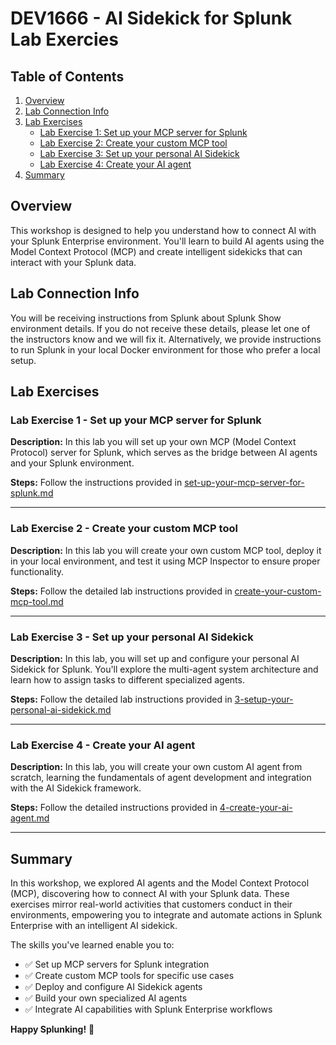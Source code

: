 # DEV1666 - AI Sidekick for Splunk Lab Exercies


## Table of Contents

1. [Overview](#overview)
2. [Lab Connection Info](#lab-connection-info)
3. [Lab Exercises](#lab-exercises)
   - [Lab Exercise 1: Set up your MCP server for Splunk](#lab-exercise-1---set-up-your-mcp-server-for-splunk)
   - [Lab Exercise 2: Create your custom MCP tool](#lab-exercise-2---create-your-custom-mcp-tool)
   - [Lab Exercise 3: Set up your personal AI Sidekick](#lab-exercise-3---set-up-your-personal-ai-sidekick)
   - [Lab Exercise 4: Create your AI agent](#lab-exercise-4---create-your-ai-agent)
4. [Summary](#summary)

## Overview

This workshop is designed to help you understand how to connect AI with your Splunk Enterprise environment. You'll learn to build AI agents using the Model Context Protocol (MCP) and create intelligent sidekicks that can interact with your Splunk data.

## Lab Connection Info

You will be receiving instructions from Splunk about Splunk Show environment details. If you do not receive these details, please let one of the instructors know and we will fix it. Alternatively, we provide instructions to run Splunk in your local Docker environment for those who prefer a local setup.

## Lab Exercises

### Lab Exercise 1 - Set up your MCP server for Splunk

**Description:**
In this lab you will set up your own MCP (Model Context Protocol) server for Splunk, which serves as the bridge between AI agents and your Splunk environment.

**Steps:**
Follow the instructions provided in [set-up-your-mcp-server-for-splunk.md](./set-up-your-mcp-server-for-splunk.md)

---

### Lab Exercise 2 - Create your custom MCP tool

**Description:**
In this lab you will create your own custom MCP tool, deploy it in your local environment, and test it using MCP Inspector to ensure proper functionality.

**Steps:**
Follow the detailed lab instructions provided in [create-your-custom-mcp-tool.md](./create-your-custom-mcp-tool.md)

---

### Lab Exercise 3 - Set up your personal AI Sidekick

**Description:**
In this lab, you will set up and configure your personal AI Sidekick for Splunk. You'll explore the multi-agent system architecture and learn how to assign tasks to different specialized agents.

**Steps:**
Follow the detailed lab instructions provided in [3-setup-your-personal-ai-sidekick.md](./3-setup-your-personal-ai-sidekick.md)

---

### Lab Exercise 4 - Create your AI agent

**Description:**
In this lab, you will create your own custom AI agent from scratch, learning the fundamentals of agent development and integration with the AI Sidekick framework.

**Steps:**
Follow the detailed instructions provided in [4-create-your-ai-agent.md](./4-create-your-ai-agent.md)

---

## Summary

In this workshop, we explored AI agents and the Model Context Protocol (MCP), discovering how to connect AI with your Splunk data. These exercises mirror real-world activities that customers conduct in their environments, empowering you to integrate and automate actions in Splunk Enterprise with an intelligent AI sidekick.

The skills you've learned enable you to:
- ✅ Set up MCP servers for Splunk integration
- ✅ Create custom MCP tools for specific use cases
- ✅ Deploy and configure AI Sidekick agents
- ✅ Build your own specialized AI agents
- ✅ Integrate AI capabilities with Splunk Enterprise workflows

**Happy Splunking!** 🚀
